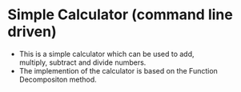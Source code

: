 # Simple Calculator (command line driven)  

* This is a simple calculator which can be used to add,  
multiply,  subtract and divide numbers.  
* The implemention of the calculator is based on the Function Decompositon method.
